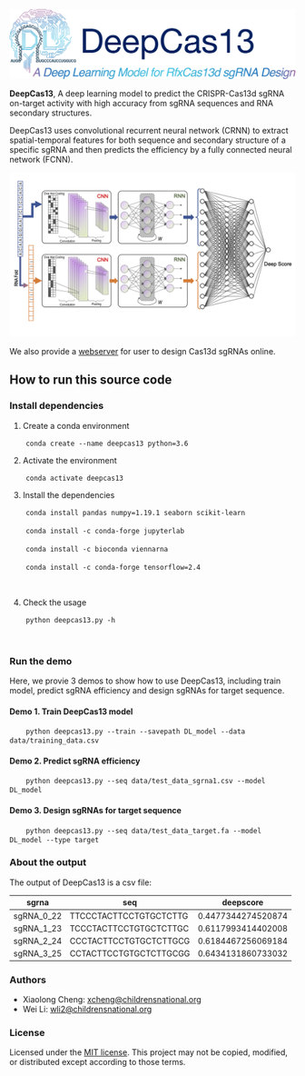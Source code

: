 ![logo](./pictures/logo.png)

**DeepCas13**, A deep learning model to predict the CRISPR-Cas13d sgRNA on-target activity with high accuracy from sgRNA sequences and RNA secondary structures.

DeepCas13 uses convolutional recurrent neural network (CRNN) to extract spatial-temporal features for both sequence and secondary structure of a specific sgRNA and then predicts the efficiency by a fully connected neural network (FCNN).

![structure](./pictures/DeepCas13.png)

We also provide a [webserver](http://deepcas13.weililab.org/) for user to design Cas13d sgRNAs online.

## How to run this source code ##

### Install dependencies ###

1. Create a conda environment

```
	conda create --name deepcas13 python=3.6
```
	
2. Activate the environment

```
	conda activate deepcas13
```

3. Install the dependencies

```
    conda install pandas numpy=1.19.1 seaborn scikit-learn 
	
	conda install -c conda-forge jupyterlab
	
    conda install -c bioconda viennarna
	
	conda install -c conda-forge tensorflow=2.4
	
	
```

4. Check the usage

```
    python deepcas13.py -h
	
	
```

### Run the demo ###

Here, we provie 3 demos to show how to use DeepCas13, including train model, predict sgRNA efficiency and design sgRNAs for target sequence.

#### Demo 1. Train DeepCas13 model ####

```
	python deepcas13.py --train --savepath DL_model --data data/training_data.csv
```

#### Demo 2. Predict sgRNA efficiency ####

```
	python deepcas13.py --seq data/test_data_sgrna1.csv --model DL_model
```

#### Demo 3. Design sgRNAs for target sequence ####

```
	python deepcas13.py --seq data/test_data_target.fa --model DL_model --type target
```

### About the output ###

The output of DeepCas13 is a csv file: 

|sgrna|seq|deepscore|
|-----|---|---------|
|sgRNA_0_22|TTCCCTACTTCCTGTGCTCTTG|0.4477344274520874|
|sgRNA_1_23|TCCCTACTTCCTGTGCTCTTGC|0.6117993414402008|
|sgRNA_2_24|CCCTACTTCCTGTGCTCTTGCG|0.6184467256069184|
|sgRNA_3_25|CCTACTTCCTGTGCTCTTGCGG|0.6434131860733032|



### Authors ###

* Xiaolong Cheng: xcheng@childrensnational.org
* Wei Li: wli2@childrensnational.org

### License ###

Licensed under the [MIT license](http://opensource.org/licenses/MIT). This project may not be copied, modified, or distributed except according to those terms.